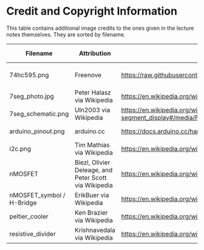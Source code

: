 # Credit and Copyright Information

This table contains additional image credits
to the ones given in the lecture notes themselves.
They are sorted by filename.

| Filename               | Attribution                     | Source URL                                               | License / Copyright | Edited? |
|------------------------|---------------------------------|----------------------------------------------------------|--------------|---------|
| 74hc595.png            | Freenove                       | https://raw.githubusercontent.com/Freenove/Freenove_Ultimate_Starter_Kit_for_Raspberry_Pi/master/Tutorial.pdf | [CC BY-NC-SA 3.0](https://www.creativecommons.org/licenses/by-nc-sa/3.0/deed.en_US) | No |
| 7seg_photo.jpg         | Peter Halasz via Wikipedia     | https://en.wikipedia.org/wiki/Seven-segment_display#/media/File:Seven_segment_01_Pengo.jpg | [CC By-SA 3.0](https://creativecommons.org/licenses/by-sa/3.0/) | No |
| 7seg_schematic.png     | Uln2003 via Wikipedia  | https://en.wikipedia.org/wiki/Seven-segment_display#/media/File:7_Segment_Display_with_Labeled_Segments.svg | [CC0](https://creativecommons.org/publicdomain/zero/1.0/deed.en) | No |
| arduino_pinout.png     | arduino.cc                      | https://docs.arduino.cc/hardware/micro                   | [CC BY-SA 4.0](https://creativecommons.org/licenses/by-sa/4.0/) | No | 
| i2c.png                | Tim Mathias via Wikipedia      | https://en.wikipedia.org/wiki/I%C2%B2C#/media/File:I2C_controller-target.svg  | [CC BY-SA 4.0](https://creativecommons.org/licenses/by-sa/4.0/) | No |
| nMOSFET                | Biezl, Olivier Deleage, and Peter Scott via Wikipedia  | https://en.wikipedia.org/wiki/MOSFET#/media/File:MOSFET_functioning_body.svg | [CC By-SA 3.0](https://creativecommons.org/licenses/by-sa/3.0/) | No |
| nMOSFET_symbol / H-Bridge         | ErikBuer via Wikipedia    | https://en.wikipedia.org/wiki/Electronic_symbol#/media/File:Enh_N_channel_Mosfet.svg | [CC BY-SA 4.0](https://creativecommons.org/licenses/by-sa/4.0/) |  No / Yes |
| peltier_cooler         | Ken Brazier via Wikipedia | https://en.wikipedia.org/wiki/File:Thermoelectric_Cooler_Diagram.svg | [CC BY-SA 4.0](https://creativecommons.org/licenses/by-sa/4.0/) | No |
| resistive_divider      | Krishnavedala via Wikipedia    | https://en.wikipedia.org/wiki/Voltage_divider#/media/File:Resistive_divider2.svg | [CC0](https://creativecommons.org/publicdomain/zero/1.0/deed.en) | Yes |
